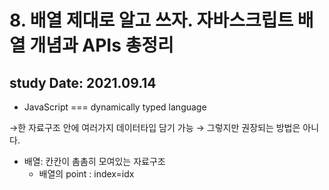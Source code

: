 # 8. 배열 제대로 알고 쓰자. 자바스크립트 배열 개념과 APIs 총정리

## study Date: 2021.09.14

- JavaScript === dynamically typed language

→한 자료구조 안에 여러가지 데이터타입 담기 가능 → 그렇지만 권장되는 방법은 아니다.

- 배열: 칸칸이 촘촘히 모여있는 자료구조
    - 배열의 point : index=idx